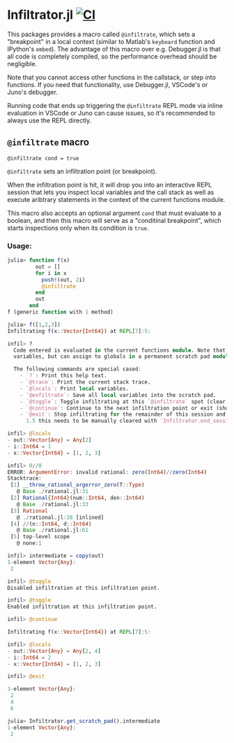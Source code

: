 # Infiltrator.jl [![CI](https://github.com/JuliaDebug/Infiltrator.jl/actions/workflows/CI.yml/badge.svg)](https://github.com/JuliaDebug/Infiltrator.jl/actions/workflows/CI.yml)

This packages provides a macro called `@infiltrate`, which sets a "breakpoint" in a local context
(similar to Matlab's `keyboard` function and IPython's `embed`). The advantage of this macro over e.g. Debugger.jl is that
all code is completely compiled, so the performance overhead should be negligible.

Note that you cannot access other functions in the callstack, or step into functions. If you need that
functionality, use Debugger.jl, VSCode's or Juno's debugger.

Running code that ends up triggering the `@infiltrate` REPL mode via inline evaluation in VSCode or Juno can cause issues,
so it's recommended to always use the REPL directly.

## `@infiltrate` macro
<!-- extracted from the @infiltrate doc -->
    @infiltrate cond = true

`@infiltrate` sets an infiltration point (or breakpoint).

When the infiltration point is hit, it will drop you into an interactive REPL session that
lets you inspect local variables and the call stack as well as execute aribtrary statements
in the context of the current functions module.

This macro also accepts an optional argument `cond` that must evaluate to a boolean,
and then this macro will serve as a "conditinal breakpoint", which starts inspections only
when its condition is `true`.

### Usage:
```julia
julia> function f(x)
         out = []
         for i in x
           push!(out, 2i)
           @infiltrate
         end
         out
       end
f (generic function with 1 method)

julia> f([1,2,3])
Infiltrating f(x::Vector{Int64}) at REPL[7]:5:

infil> ?
  Code entered is evaluated in the current functions module. Note that you cannot change local
  variables, but can assign to globals in a permanent scratch pad module.

  The following commands are special cased:
    - `?`: Print this help text.
    - `@trace`: Print the current stack trace.
    - `@locals`: Print local variables.
    - `@exfiltrate`: Save all local variables into the scratch pad.
    - `@toggle`: Toggle infiltrating at this `@infiltrate` spot (clear all with `Infiltrator.clear_disabled()`).
    - `@continue`: Continue to the next infiltration point or exit (shortcut: Ctrl-D).
    - `@exit`: Stop infiltrating for the remainder of this session and exit (on Julia versions prior to
      1.5 this needs to be manually cleared with `Infiltrator.end_session()`).

infil> @locals
- out::Vector{Any} = Any[2]
- i::Int64 = 1
- x::Vector{Int64} = [1, 2, 3]

infil> 0//0
ERROR: ArgumentError: invalid rational: zero(Int64)//zero(Int64)
Stacktrace:
 [1] __throw_rational_argerror_zero(T::Type)
   @ Base ./rational.jl:31
 [2] Rational{Int64}(num::Int64, den::Int64)
   @ Base ./rational.jl:33
 [3] Rational
   @ ./rational.jl:38 [inlined]
 [4] //(n::Int64, d::Int64)
   @ Base ./rational.jl:61
 [5] top-level scope
   @ none:1

infil> intermediate = copy(out)
1-element Vector{Any}:
 2

infil> @toggle
Disabled infiltration at this infiltration point.

infil> @toggle
Enabled infiltration at this infiltration point.

infil> @continue

Infiltrating f(x::Vector{Int64}) at REPL[7]:5:

infil> @locals
- out::Vector{Any} = Any[2, 4]
- i::Int64 = 2
- x::Vector{Int64} = [1, 2, 3]

infil> @exit

3-element Vector{Any}:
 2
 4
 6

julia> Infiltrator.get_scratch_pad().intermediate
1-element Vector{Any}:
 2
```